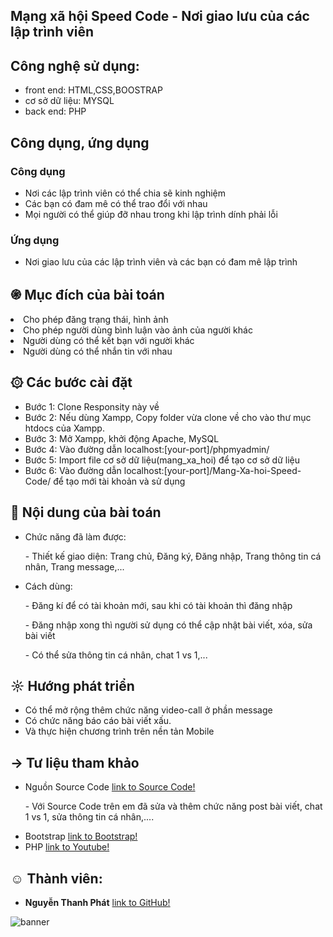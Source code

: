 <div class="Box-body px-5 pb-5">
      <article class="markdown-body entry-content container-lg" itemprop="text"><h1><a id="mxh-speedcode" class="anchor" aria-hidden="true" 
        href="#mxh-speedcode"> </a>Mạng xã hội Speed Code - Nơi giao lưu của các lập trình viên </h1>
<h2><a id="congnghesudung" class="anchor" aria-hidden="true" href="#congnghesudung"> </a>Công nghệ sử dụng: </h2>
<ul>
  <li>front end: HTML,CSS,BOOSTRAP</li>
  <li>cơ sở dữ liệu: MYSQL</li>
  <li>back end: PHP</li>
</ul>
<h2><a id="congdungungdung" class="anchor" aria-hidden="true" href="#congdungungdung"> </a> <g-emoji class="g-emoji" alias="airplane" fallback-src="https://github.githubassets.com/images/icons/emoji/unicode/2708.png"><font style="vertical-align: inherit;"><font style="vertical-align: inherit;"></font></font></g-emoji> Công dụng, ứng dụng  </h2>
<h3><a id="congdung" class="anchor" aria-hidden="true" href="#congdung"> </a> Công dụng </h3>
    <ul>
		<li>Nơi các lập trình viên có thể chia sẽ kinh nghiệm</li>
		<li>Các bạn có đam mê có thể trao đổi với nhau</li>
		<li>Mọi người có thể giúp đỡ nhau trong khi lập trình dính phải lỗi</li>
	</ul>
<h3><a id="ungdung" class="anchor" aria-hidden="true" href="#ungdung"> </a> Ứng dụng </h3>
<ul>
<li>Nơi giao lưu của các lập trình viên và các bạn có đam mê lập trình </li>
</ul>
<h2><a id="mucdich" class="anchor" aria-hidden="true" href="#mucdich"> </a><g-emoji class="g-emoji" alias="point_up" ><font style="vertical-align: inherit;"><font style="vertical-align: inherit;">֍</font></font></g-emoji> Mục đích của bài toán</h2>
<li>Cho phép đăng trạng thái, hình ảnh</li>
		<li>Cho phép người dùng bình luận vào ảnh của người khác</li>
		<li>Người dùng có thể kết bạn với người khác</li>
		<li>Người dùng có thể nhắn tin với nhau</li>

<h2><a id="caidat" class="anchor" aria-hidden="true" href="#caidat"> </a><g-emoji class="g-emoji" alias="gear" ><font style="vertical-align: inherit;">۞<font style="vertical-align: inherit;"></font></font></g-emoji> Các bước cài đặt</h2>
<ul>
<li>Bước 1: Clone Responsity này về</li>
<li>Bước 2: Nếu dùng Xampp, Copy folder vừa clone về cho vào thư mục htdocs của Xampp.</li>
<li>Bước 3: Mở Xampp, khởi động Apache, MySQL</li>
<li>Bước 4: Vào đường dẫn localhost:[your-port]/phpmyadmin/</li>
<li>Bước 5: Import file cơ sở dữ liệu(mang_xa_hoi) để tạo cơ sở dữ liệu</li>
<li>Bước 6: Vào đường dẫn localhost:[your-port]/Mang-Xa-hoi-Speed-Code/ để tạo mới tài khoản và sử dụng</li>
</ul>

<h2><a id="noidung" class="anchor" aria-hidden="true" href="#noidung"> </a><g-emoji class="g-emoji" alias="bookmark_tabs" <font style="vertical-align: inherit;"><font style="vertical-align: inherit;">📑</font></font></g-emoji> Nội dung của bài toán </h2>
<ul>
<li>Chức năng đã làm được:</li>
  <p>- Thiết kế giao diện: Trang chủ, Đăng ký, Đăng nhập, Trang thông tin cá nhân, Trang message,...</p>
<li>Cách dùng:</li>
  <p>- Đăng kí để có tài khoản mới, sau khi có tài khoản thì đăng nhập </p>
  <p>- Đăng nhập xong thì người sử dụng có thể cập nhật bài viết, xóa, sửa bài viết </p>
  <p>- Có thể sửa thông tin cá nhân, chat 1 vs 1,...</p>
</ul>
<h2><a id="phattrien" class="anchor" aria-hidden="true" href="#phattrien"> </a><g-emoji class="g-emoji" alias="computer"></g-emoji><font style="vertical-align: inherit;"><font style="vertical-align: inherit;">☼</font></font></g-emoji> Hướng phát triển</h2>
<ul>
<li>Có thể mở rộng thêm chức năng video-call ở phần message</li>
<li>Có chức năng báo cáo bài viết xấu.</li>
<li>Và thực hiện chương trình trên nền tản Mobile</li>
</ul>
<h2><a id="tailieu" class="anchor" aria-hidden="true" href="#tailieu"> </a><g-emoji class="g-emoji" alias="computer"></g-emoji><font style="vertical-align: inherit;"><font style="vertical-align: inherit;">→</font></font></g-emoji> Tư liệu tham khảo</h2>
<ul>
  <li>Nguồn Source Code <a href="https://drive.google.com/drive/folders/17h1s8fuhXTnZsAe-pqDoyfNggsdQeTaO">link to Source Code!</a></li>
  <p>- Với Source Code trên em đã sửa và thêm chức năng post bài viết, chat 1 vs 1, sửa thông tin cá nhân,.... </p>
  <li>Bootstrap <a href="https://getbootstrap.com/docs/5.0/getting-started/introduction/">link to Bootstrap!</a></li>
  <li>PHP <a href="https://www.php.net/docs.php">link to Youtube!</a></li>
</ul>
<h2><a id="thanhvien" class="anchor" aria-hidden="true" href="#thanhvien"> </a><g-emoji class="g-emoji" alias="boy">☺</g-emoji> Thành viên: </h2>
<ul>
<li><strong>Nguyễn Thanh Phát</strong> <a href="https://github.com/Nguyenthanhphat9991">link to GitHub!</a></li>
</ul>
</article>
    </div>

   ![banner](https://user-images.githubusercontent.com/56334032/98502831-a0480000-2285-11eb-9d77-c9fe30165e41.png)
